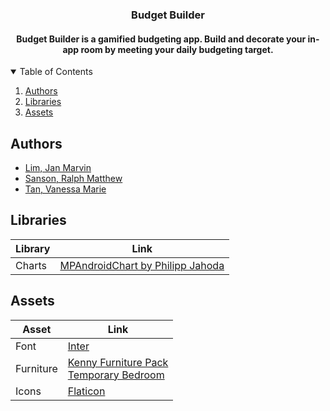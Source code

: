 <h3 align ="center"> Budget Builder </h3>
<h4 align = "center">
  Budget Builder is a gamified budgeting app. Build and decorate your in-app room by meeting your daily budgeting target.
</h4>

<!-- TABLE OF CONTENTS -->
<details open="open">
  <summary>Table of Contents</summary>
  <ol>
    <li><a href="#authors">Authors</a></li>
    <li><a href="#libraries">Libraries</a></li>
    <li><a href="#assets">Assets</a></li>
  </ol>
</details>

## Authors
- [Lim, Jan Marvin](https://github.com/J-Marvin)
- [Sanson, Ralph Matthew](https://github.com/SansRalph)
- [Tan, Vanessa Marie](https://github.com/vanessa-tan09)

## Libraries
| Library | Link |
| ------- | ---- |
| Charts | [MPAndroidChart by Philipp Jahoda](https://weeklycoding.com/mpandroidchart/) |

## Assets
| Asset | Link |
| ------| -----|
| Font | [Inter](https://fonts.google.com/specimen/Inter) |
| Furniture | [Kenny Furniture Pack](https://opengameart.org/content/furniture-kit) <br> [Temporary Bedroom](https://favpng.com/png_view/design-interior-design-services-isometric-projection-living-room-png/T9Chxzw7) |
| Icons | [Flaticon](https://www.flaticon.com)
